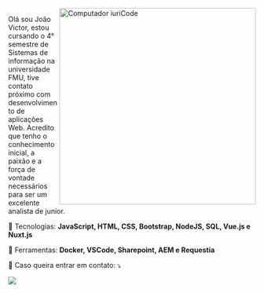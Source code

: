 <img src="https://raw.githubusercontent.com/MicaelliMedeiros/micaellimedeiros/master/image/computer-illustration.png" min-width="400px" max-width="400px" width="400px" align="right" alt="Computador iuriCode">

<p align="left"> 
 Olá sou João Victor, estou cursando o 4° semestre de Sistemas de informação na universidade FMU, tive contato próximo com desenvolvimento de aplicações Web. Acredito que tenho o conhecimento inicial, a paixão e a força de vontade necessários para ser um excelente analista de junior.
</p>

<p align="left">
  🦄 Tecnologias: <strong>JavaScript, HTML, CSS, Bootstrap, NodeJS, SQL, Vue.js e Nuxt.js</strong>
</p>

<p align="left">
  💼 Ferramentas: <strong>Docker, VSCode, Sharepoint, AEM e Requestia</strong>
</p>

<p align="left">
  💌 Caso queira entrar em contato: ⤵️
</p>

<p align="left">
  <a href="https://www.linkedin.com/in/joão-victor-costa-souza-3994b4147" alt="Linkedin">
  <img src="https://img.shields.io/badge/-Linkedin-0e76a8?style=flat-square&logo=Linkedin&logoColor=white&link=LINK-DO-SEU-LINKEDIN" /></a>
</p>  
